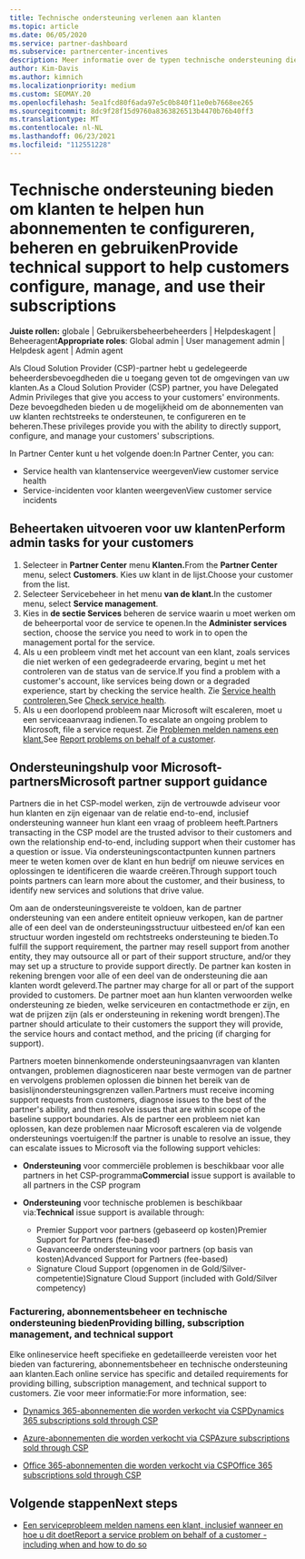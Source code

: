 ```yaml
---
title: Technische ondersteuning verlenen aan klanten
ms.topic: article
ms.date: 06/05/2020
ms.service: partner-dashboard
ms.subservice: partnercenter-incentives
description: Meer informatie over de typen technische ondersteuning die Cloud Solution Provider-programmapartners hun klanten kunnen bieden.
author: Kim-Davis
ms.author: kimnich
ms.localizationpriority: medium
ms.custom: SEOMAY.20
ms.openlocfilehash: 5ea1fcd80f6ada97e5c0b840f11e0eb7668ee265
ms.sourcegitcommit: 8dc9f28f15d9760a8363826513b4470b76b40ff3
ms.translationtype: MT
ms.contentlocale: nl-NL
ms.lasthandoff: 06/23/2021
ms.locfileid: "112551228"
---
```

# <a name="provide-technical-support-to-help-customers-configure-manage-and-use-their-subscriptions"></a><span data-ttu-id="97740-103">Technische ondersteuning bieden om klanten te helpen hun abonnementen te configureren, beheren en gebruiken</span><span class="sxs-lookup"><span data-stu-id="97740-103">Provide technical support to help customers configure, manage, and use their subscriptions</span></span>


<span data-ttu-id="97740-104">**Juiste rollen:** globale | Gebruikersbeheerbeheerders | Helpdeskagent | Beheeragent</span><span class="sxs-lookup"><span data-stu-id="97740-104">**Appropriate roles**: Global admin | User management admin | Helpdesk agent | Admin agent</span></span>

<span data-ttu-id="97740-105">Als Cloud Solution Provider (CSP)-partner hebt u gedelegeerde beheerdersbevoegdheden die u toegang geven tot de omgevingen van uw klanten.</span><span class="sxs-lookup"><span data-stu-id="97740-105">As a Cloud Solution Provider (CSP) partner, you have Delegated Admin Privileges that give you access to your customers' environments.</span></span> <span data-ttu-id="97740-106">Deze bevoegdheden bieden u de mogelijkheid om de abonnementen van uw klanten rechtstreeks te ondersteunen, te configureren en te beheren.</span><span class="sxs-lookup"><span data-stu-id="97740-106">These privileges provide you with the ability to directly support, configure, and manage your customers' subscriptions.</span></span>

<span data-ttu-id="97740-107">In Partner Center kunt u het volgende doen:</span><span class="sxs-lookup"><span data-stu-id="97740-107">In Partner Center, you can:</span></span>

- <span data-ttu-id="97740-108">Service health van klantenservice weergeven</span><span class="sxs-lookup"><span data-stu-id="97740-108">View customer service health</span></span>
- <span data-ttu-id="97740-109">Service-incidenten voor klanten weergeven</span><span class="sxs-lookup"><span data-stu-id="97740-109">View customer service incidents</span></span>

## <a name="perform-admin-tasks-for-your-customers"></a><span data-ttu-id="97740-110">Beheertaken uitvoeren voor uw klanten</span><span class="sxs-lookup"><span data-stu-id="97740-110">Perform admin tasks for your customers</span></span>

1. <span data-ttu-id="97740-111">Selecteer in **Partner Center** menu **Klanten.**</span><span class="sxs-lookup"><span data-stu-id="97740-111">From the **Partner Center** menu, select **Customers**.</span></span> <span data-ttu-id="97740-112">Kies uw klant in de lijst.</span><span class="sxs-lookup"><span data-stu-id="97740-112">Choose your customer from the list.</span></span>
2. <span data-ttu-id="97740-113">Selecteer Servicebeheer in het menu **van de klant.**</span><span class="sxs-lookup"><span data-stu-id="97740-113">In the customer menu, select **Service management**.</span></span>
3. <span data-ttu-id="97740-114">Kies in **de sectie Services** beheren de service waarin u moet werken om de beheerportal voor de service te openen.</span><span class="sxs-lookup"><span data-stu-id="97740-114">In the **Administer services** section, choose the service you need to work in to open the management portal for the service.</span></span>
4. <span data-ttu-id="97740-115">Als u een probleem vindt met het account van een klant, zoals services die niet werken of een gedegradeerde ervaring, begint u met het controleren van de status van de service.</span><span class="sxs-lookup"><span data-stu-id="97740-115">If you find a problem with a customer's account, like services being down or a degraded experience, start by checking the service health.</span></span> <span data-ttu-id="97740-116">Zie [Service health controleren.](check-service-health.md)</span><span class="sxs-lookup"><span data-stu-id="97740-116">See [Check service health](check-service-health.md).</span></span>
5. <span data-ttu-id="97740-117">Als u een doorlopend probleem naar Microsoft wilt escaleren, moet u een serviceaanvraag indienen.</span><span class="sxs-lookup"><span data-stu-id="97740-117">To escalate an ongoing problem to Microsoft, file a service request.</span></span> <span data-ttu-id="97740-118">Zie [Problemen melden namens een klant.](report-problems-on-behalf-of-a-customer.md)</span><span class="sxs-lookup"><span data-stu-id="97740-118">See [Report problems on behalf of a customer](report-problems-on-behalf-of-a-customer.md).</span></span>

## <a name="microsoft-partner-support-guidance"></a><span data-ttu-id="97740-119">Ondersteuningshulp voor Microsoft-partners</span><span class="sxs-lookup"><span data-stu-id="97740-119">Microsoft partner support guidance</span></span>

<span data-ttu-id="97740-120">Partners die in het CSP-model werken, zijn de vertrouwde adviseur voor hun klanten en zijn eigenaar van de relatie end-to-end, inclusief ondersteuning wanneer hun klant een vraag of probleem heeft.</span><span class="sxs-lookup"><span data-stu-id="97740-120">Partners transacting in the CSP model are the trusted advisor to their customers and own the relationship end-to-end, including support when their customer has a question or issue.</span></span> <span data-ttu-id="97740-121">Via ondersteuningscontactpunten kunnen partners meer te weten komen over de klant en hun bedrijf om nieuwe services en oplossingen te identificeren die waarde creëren.</span><span class="sxs-lookup"><span data-stu-id="97740-121">Through support touch points partners can learn more about the customer, and their business, to identify new services and solutions that drive value.</span></span>

<span data-ttu-id="97740-122">Om aan de ondersteuningsvereiste te voldoen, kan de partner ondersteuning van een andere entiteit opnieuw verkopen, kan de partner alle of een deel van de ondersteuningsstructuur uitbesteed en/of kan een structuur worden ingesteld om rechtstreeks ondersteuning te bieden.</span><span class="sxs-lookup"><span data-stu-id="97740-122">To fulfill the support requirement, the partner may resell support from another entity, they may outsource all or part of their support structure, and/or they may set up a structure to provide support directly.</span></span>  <span data-ttu-id="97740-123">De partner kan kosten in rekening brengen voor alle of een deel van de ondersteuning die aan klanten wordt geleverd.</span><span class="sxs-lookup"><span data-stu-id="97740-123">The partner may charge for all or part of the support provided to customers.</span></span> <span data-ttu-id="97740-124">De partner moet aan hun klanten verwoorden welke ondersteuning ze bieden, welke serviceuren en contactmethode er zijn, en wat de prijzen zijn (als er ondersteuning in rekening wordt brengen).</span><span class="sxs-lookup"><span data-stu-id="97740-124">The partner should articulate to their customers the support they will provide, the service hours and contact method, and the pricing (if charging for support).</span></span> 

<span data-ttu-id="97740-125">Partners moeten binnenkomende ondersteuningsaanvragen van klanten ontvangen, problemen diagnosticeren naar beste vermogen van de partner en vervolgens problemen oplossen die binnen het bereik van de basislijnondersteuningsgrenzen vallen.</span><span class="sxs-lookup"><span data-stu-id="97740-125">Partners must receive incoming support requests from customers, diagnose issues to the best of the partner's ability, and then resolve issues that are within scope of the baseline support boundaries.</span></span> <span data-ttu-id="97740-126">Als de partner een probleem niet kan oplossen, kan deze problemen naar Microsoft escaleren via de volgende ondersteunings voertuigen:</span><span class="sxs-lookup"><span data-stu-id="97740-126">If the partner is unable to resolve an issue, they can escalate issues to Microsoft via the following support vehicles:</span></span>

- <span data-ttu-id="97740-127">**Ondersteuning** voor commerciële problemen is beschikbaar voor alle partners in het CSP-programma</span><span class="sxs-lookup"><span data-stu-id="97740-127">**Commercial** issue support is available to all partners in the CSP program</span></span>

- <span data-ttu-id="97740-128">**Ondersteuning** voor technische problemen is beschikbaar via:</span><span class="sxs-lookup"><span data-stu-id="97740-128">**Technical** issue support is available through:</span></span>

  - <span data-ttu-id="97740-129">Premier Support voor partners (gebaseerd op kosten)</span><span class="sxs-lookup"><span data-stu-id="97740-129">Premier Support for Partners (fee-based)</span></span>
  - <span data-ttu-id="97740-130">Geavanceerde ondersteuning voor partners (op basis van kosten)</span><span class="sxs-lookup"><span data-stu-id="97740-130">Advanced Support for Partners (fee-based)</span></span>
  - <span data-ttu-id="97740-131">Signature Cloud Support (opgenomen in de Gold/Silver-competentie)</span><span class="sxs-lookup"><span data-stu-id="97740-131">Signature Cloud Support (included with Gold/Silver competency)</span></span>

### <a name="providing-billing-subscription-management-and-technical-support"></a><span data-ttu-id="97740-132">Facturering, abonnementsbeheer en technische ondersteuning bieden</span><span class="sxs-lookup"><span data-stu-id="97740-132">Providing billing, subscription management, and technical support</span></span> 

<span data-ttu-id="97740-133">Elke onlineservice heeft specifieke en gedetailleerde vereisten voor het bieden van facturering, abonnementsbeheer en technische ondersteuning aan klanten.</span><span class="sxs-lookup"><span data-stu-id="97740-133">Each online service has specific and detailed requirements for providing billing, subscription management, and technical support to customers.</span></span> <span data-ttu-id="97740-134">Zie voor meer informatie:</span><span class="sxs-lookup"><span data-stu-id="97740-134">For more information, see:</span></span>

- [<span data-ttu-id="97740-135">Dynamics 365-abonnementen die worden verkocht via CSP</span><span class="sxs-lookup"><span data-stu-id="97740-135">Dynamics 365 subscriptions sold through CSP</span></span>](https://www.microsoftpartnercommunity.com/t5/CSP/Microsoft-Partner-Support-Guidance/m-p/5262#M30)

- [<span data-ttu-id="97740-136">Azure-abonnementen die worden verkocht via CSP</span><span class="sxs-lookup"><span data-stu-id="97740-136">Azure subscriptions sold through CSP</span></span>](https://www.microsoftpartnercommunity.com/t5/CSP/Microsoft-Partner-Support-Guidance/m-p/5263#M31)

- [<span data-ttu-id="97740-137">Office 365-abonnementen die worden verkocht via CSP</span><span class="sxs-lookup"><span data-stu-id="97740-137">Office 365 subscriptions sold through CSP</span></span>](https://www.microsoftpartnercommunity.com/t5/CSP/Microsoft-Partner-Support-Guidance/m-p/5264#M32)

## <a name="next-steps"></a><span data-ttu-id="97740-138">Volgende stappen</span><span class="sxs-lookup"><span data-stu-id="97740-138">Next steps</span></span>

- [<span data-ttu-id="97740-139">Een serviceprobleem melden namens een klant, inclusief wanneer en hoe u dit doet</span><span class="sxs-lookup"><span data-stu-id="97740-139">Report a service problem on behalf of a customer - including when and how to do so</span></span>](report-problems-on-behalf-of-a-customer.md)